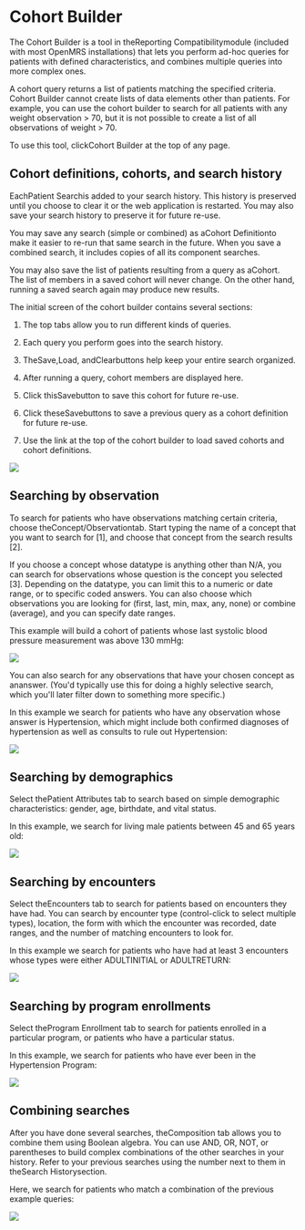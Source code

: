 # Cohort Builder

The Cohort Builder is a tool in theReporting Compatibilitymodule \(included with most OpenMRS installations\) that lets you perform ad-hoc queries for patients with defined characteristics, and combines multiple queries into more complex ones.

A cohort query returns a list of patients matching the specified criteria. Cohort Builder cannot create lists of data elements other than patients. For example, you can use the cohort builder to search for all patients with any weight observation &gt; 70, but it is not possible to create a list of all observations of weight &gt; 70.

To use this tool, clickCohort Builder at the top of any page.

## Cohort definitions, cohorts, and search history

EachPatient Searchis added to your search history. This history is preserved until you choose to clear it or the web application is restarted. You may also save your search history to preserve it for future re-use.

You may save any search \(simple or combined\) as aCohort Definitionto make it easier to re-run that same search in the future. When you save a combined search, it includes copies of all its component searches.

You may also save the list of patients resulting from a query as aCohort. The list of members in a saved cohort will never change. On the other hand, running a saved search again may produce new results.

The initial screen of the cohort builder contains several sections:

1. The top tabs allow you to run different kinds of queries.

2. Each query you perform goes into the search history.

3. TheSave,Load, andClearbuttons help keep your entire search organized.

4. After running a query, cohort members are displayed here.

5. Click thisSavebutton to save this cohort for future re-use.

6. Click theseSavebuttons to save a previous query as a cohort definition for future re-use.

7. Use the link at the top of the cohort builder to load saved cohorts and cohort definitions.


![](http://write.flossmanuals.net/openmrs/cohort-builder/static/cohort%20builder%20overview.png)

## Searching by observation

To search for patients who have observations matching certain criteria, choose theConcept/Observationtab. Start typing the name of a concept that you want to search for \[1\], and choose that concept from the search results \[2\].

If you choose a concept whose datatype is anything other than N/A, you can search for observations whose question is the concept you selected \[3\]. Depending on the datatype, you can limit this to a numeric or date range, or to specific coded answers. You can also choose which observations you are looking for \(first, last, min, max, any, none\) or combine \(average\), and you can specify date ranges.

This example will build a cohort of patients whose last systolic blood pressure measurement was above 130 mmHg:

![](http://write.flossmanuals.net/openmrs/cohort-builder/static/cohort%20builder%20obs%20question.png)

You can also search for any observations that have your chosen concept as ananswer. \(You'd typically use this for doing a highly selective search, which you'll later filter down to something more specific.\)

In this example we search for patients who have any observation whose answer is Hypertension, which might include both confirmed diagnoses of hypertension as well as consults to rule out Hypertension:

![](http://write.flossmanuals.net/openmrs/cohort-builder/static/cohort%20builder%20obs%20answer.png)

## Searching by demographics

Select thePatient Attributes tab to search based on simple demographic characteristics: gender, age, birthdate, and vital status.

In this example, we search for living male patients between 45 and 65 years old: 

![](http://write.flossmanuals.net/openmrs/cohort-builder/static/cohort%20builder%20demographics.png)

## Searching by encounters

Select theEncounters tab to search for patients based on encounters they have had. You can search by encounter type \(control-click to select multiple types\), location, the form with which the encounter was recorded, date ranges, and the number of matching encounters to look for.

In this example we search for patients who have had at least 3 encounters whose types were either ADULTINITIAL or ADULTRETURN:

![](http://write.flossmanuals.net/openmrs/cohort-builder/static/cohort%20builder%20encounters.png)

## Searching by program enrollments

Select theProgram Enrollment tab to search for patients enrolled in a particular program, or patients who have a particular status.

In this example, we search for patients who have ever been in the Hypertension Program:

![](http://write.flossmanuals.net/openmrs/cohort-builder/static/cohort%20builder%20program.png)

## Combining searches

After you have done several searches, theComposition tab allows you to combine them using Boolean algebra. You can use AND, OR, NOT, or parentheses to build complex combinations of the other searches in your history. Refer to your previous searches using the number next to them in theSearch Historysection.

Here, we search for patients who match a combination of the previous example queries:

![](http://write.flossmanuals.net/openmrs/cohort-builder/static/cohort%20builder%20composition_1.png)

